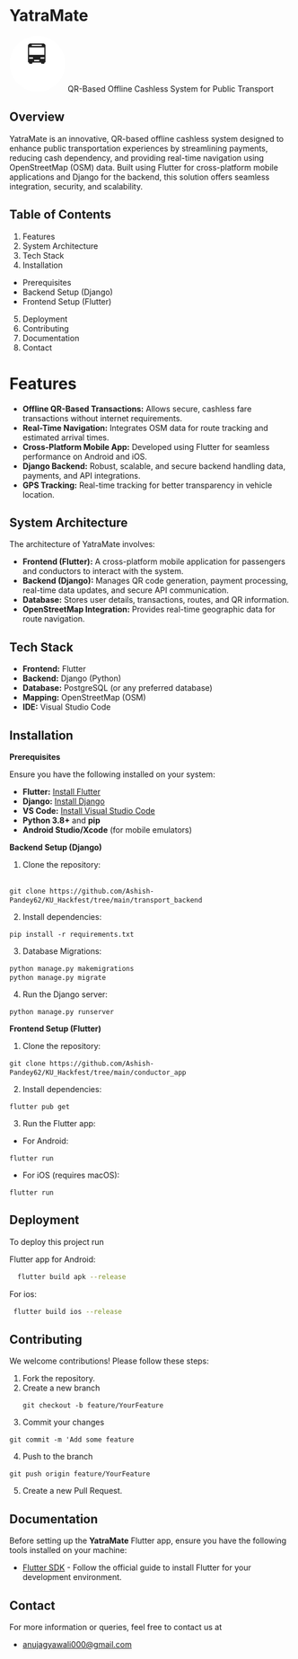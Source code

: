 <h1>YatraMate</h1>
<img src="https://github.com/Ashish-Pandey62/YatraMate/blob/main/conductor_app/assets/trans.png" alt="YatraMate Logo" 
  style="border-radius: 50%; width: 100px; height: 100px; object-fit: cover;">
QR-Based Offline Cashless System for Public Transport


## Overview
YatraMate is an innovative, QR-based offline cashless system designed to enhance public transportation experiences by streamlining payments, reducing cash dependency, and providing real-time navigation using OpenStreetMap (OSM) data. Built using Flutter for cross-platform mobile applications and Django for the backend, this solution offers seamless integration, security, and scalability.
## Table of Contents
1.  Features
2.  System Architecture
3.  Tech Stack
4.  Installation
- Prerequisites
- Backend Setup (Django)
- Frontend Setup (Flutter)
5.  Deployment
6.  Contributing
7. Documentation
8.  Contact

# Features
- **Offline QR-Based Transactions:** Allows secure, cashless fare transactions without internet requirements.
- **Real-Time Navigation:** Integrates OSM data for route tracking and estimated arrival times.
- **Cross-Platform Mobile App:** Developed using Flutter for seamless performance on Android and iOS.
- **Django Backend:** Robust, scalable, and secure backend handling data, payments, and API integrations.
- **GPS Tracking:** Real-time tracking for better transparency in vehicle location.
## System Architecture
The architecture of YatraMate involves:

- **Frontend (Flutter):** A cross-platform mobile application for passengers and conductors to interact with the system.
- **Backend (Django):** Manages QR code generation, payment processing, real-time data updates, and secure API communication.
- **Database:** Stores user details, transactions, routes, and QR information.
- **OpenStreetMap Integration:** Provides real-time geographic data for route navigation.
## Tech Stack

- **Frontend:** Flutter
- **Backend:** Django (Python)
- **Database:** PostgreSQL (or any preferred database)
- **Mapping:** OpenStreetMap (OSM)
- **IDE:** Visual Studio Code



## Installation
**Prerequisites**

Ensure you have the following installed on your system:

- **Flutter:** [Install Flutter](https://flutter.dev/docs/get-started/install)
- **Django:** [Install Django](https://docs.djangoproject.com/en/stable/topics/install/)
- **VS Code:**  [Install Visual Studio Code](https://code.visualstudio.com/)
- **Python 3.8+** and **pip**
- **Android Studio/Xcode** (for mobile emulators)

**Backend Setup (Django)**
1. Clone the repository:
```

git clone https://github.com/Ashish-Pandey62/KU_Hackfest/tree/main/transport_backend
```
2. Install dependencies:

```
pip install -r requirements.txt

```
3. Database Migrations:
```
python manage.py makemigrations
python manage.py migrate
```
4. Run the Django server:
```
python manage.py runserver
```
**Frontend Setup (Flutter)**
1. Clone the repository:
``` 
git clone https://github.com/Ashish-Pandey62/KU_Hackfest/tree/main/conductor_app

```
2. Install dependencies:
```
flutter pub get

```
3. Run the Flutter app:
- For Android:
```
flutter run
```
- For iOS (requires macOS):
```
flutter run
```
## Deployment

To deploy this project run

Flutter app for Android:
```bash
  flutter build apk --release

```
For ios:
```bash
 flutter build ios --release


```



## Contributing
We welcome contributions! Please follow these steps:

1. Fork the repository.
2. Create a new branch 
    ```
    git checkout -b feature/YourFeature
    ```
3. Commit your changes 
```
git commit -m 'Add some feature
```
4. Push to the branch 
```
git push origin feature/YourFeature
```
5. Create a new Pull Request.




## Documentation
Before setting up the **YatraMate** Flutter app, ensure you have the following tools installed on your machine:
- [Flutter SDK](https://flutter.dev/docs/get-started/install) - Follow the official guide to install Flutter for your development environment.

## Contact
For more information or queries, feel free to contact us at
- anujagyawali000@gmail.com
